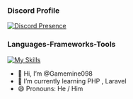 ### Discord Profile
[![Discord Presence](https://lanyard.cnrad.dev/api/594483633662984192?bg=1a1b26&borderRadius=10px&hideDiscrim=true&showDisplayName=true&hideActivity=whenNotUsed)](https://discord.com/users/594483633662984192)

### Languages-Frameworks-Tools
[![My Skills](https://skillicons.dev/icons?i=html,css,tailwindcss)](https://skillicons.dev)

- 👋 Hi, I’m @Gamemine098
- 🌱 I’m currently learning PHP , Laravel
- 😄 Pronouns: He / Him
